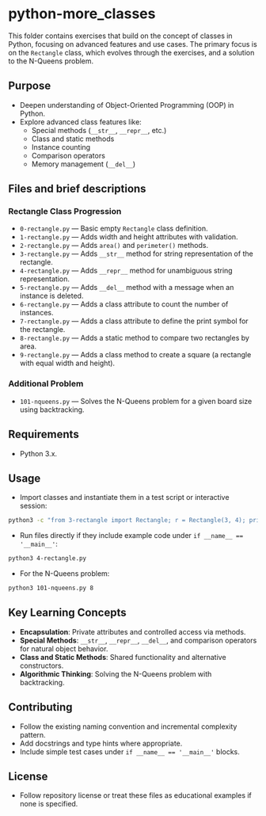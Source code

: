 # python-more_classes

This folder contains exercises that build on the concept of classes in Python, focusing on advanced features and use cases. The primary focus is on the `Rectangle` class, which evolves through the exercises, and a solution to the N-Queens problem.

## Purpose
- Deepen understanding of Object-Oriented Programming (OOP) in Python.
- Explore advanced class features like:
  - Special methods (`__str__`, `__repr__`, etc.)
  - Class and static methods
  - Instance counting
  - Comparison operators
  - Memory management (`__del__`)

## Files and brief descriptions

### Rectangle Class Progression
- `0-rectangle.py` — Basic empty `Rectangle` class definition.
- `1-rectangle.py` — Adds width and height attributes with validation.
- `2-rectangle.py` — Adds `area()` and `perimeter()` methods.
- `3-rectangle.py` — Adds `__str__` method for string representation of the rectangle.
- `4-rectangle.py` — Adds `__repr__` method for unambiguous string representation.
- `5-rectangle.py` — Adds `__del__` method with a message when an instance is deleted.
- `6-rectangle.py` — Adds a class attribute to count the number of instances.
- `7-rectangle.py` — Adds a class attribute to define the print symbol for the rectangle.
- `8-rectangle.py` — Adds a static method to compare two rectangles by area.
- `9-rectangle.py` — Adds a class method to create a square (a rectangle with equal width and height).

### Additional Problem
- `101-nqueens.py` — Solves the N-Queens problem for a given board size using backtracking.

## Requirements
- Python 3.x.

## Usage
- Import classes and instantiate them in a test script or interactive session:

```bash
python3 -c "from 3-rectangle import Rectangle; r = Rectangle(3, 4); print(r.area())"
```

- Run files directly if they include example code under `if __name__ == '__main__'`:

```bash
python3 4-rectangle.py
```

- For the N-Queens problem:

```bash
python3 101-nqueens.py 8
```

## Key Learning Concepts
- **Encapsulation**: Private attributes and controlled access via methods.
- **Special Methods**: `__str__`, `__repr__`, `__del__`, and comparison operators for natural object behavior.
- **Class and Static Methods**: Shared functionality and alternative constructors.
- **Algorithmic Thinking**: Solving the N-Queens problem with backtracking.

## Contributing
- Follow the existing naming convention and incremental complexity pattern.
- Add docstrings and type hints where appropriate.
- Include simple test cases under `if __name__ == '__main__'` blocks.

## License
- Follow repository license or treat these files as educational examples if none is specified.